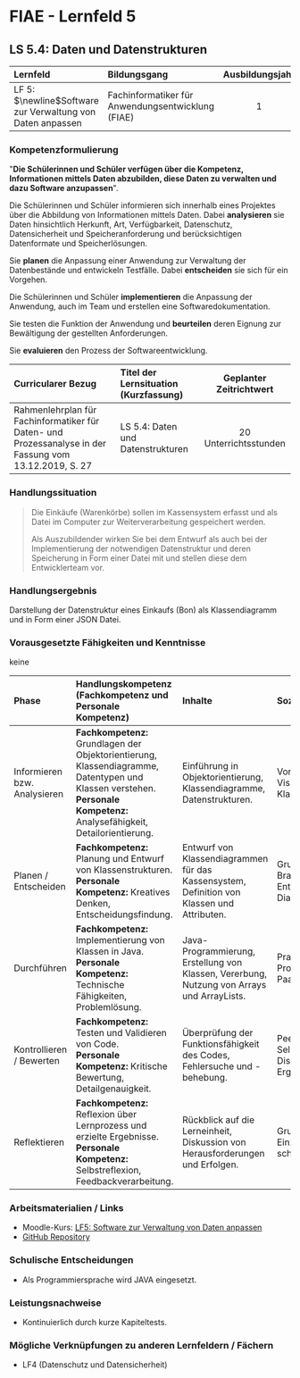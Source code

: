 # FIAE - Lernfeld 5

## LS 5.4: Daten und Datenstrukturen

| Lernfeld | Bildungsgang | Ausbildungsjahr |
| :--- | :--- | :---: |
| LF 5:</br>$\newline$Software zur Verwaltung von Daten anpassen | Fachinformatiker für Anwendungsentwicklung (FIAE) | 1 |

### Kompetenzformulierung

"**Die Schülerinnen und Schüler verfügen über die Kompetenz, Informationen mittels
Daten abzubilden, diese Daten zu verwalten und dazu Software anzupassen**".

Die Schülerinnen und Schüler informieren sich innerhalb eines Projektes über die Abbildung
von Informationen mittels Daten. Dabei **analysieren** sie Daten hinsichtlich Herkunft, Art,
Verfügbarkeit, Datenschutz, Datensicherheit und Speicheranforderung und berücksichtigen
Datenformate und Speicherlösungen.

Sie **planen** die Anpassung einer Anwendung zur Verwaltung der Datenbestände und entwickeln Testfälle. Dabei **entscheiden** sie sich für ein Vorgehen.

Die Schülerinnen und Schüler **implementieren** die Anpassung der Anwendung, auch im
Team und erstellen eine Softwaredokumentation.

Sie testen die Funktion der Anwendung und **beurteilen** deren Eignung zur Bewältigung der
gestellten Anforderungen.

Sie **evaluieren** den Prozess der Softwareentwicklung.

| Curricularer Bezug | Titel der Lernsituation (Kurzfassung) | Geplanter Zeitrichtwert |
| :--- | :--- | :---: |
| Rahmenlehrplan für Fachinformatiker für Daten- und Prozessanalyse in der Fassung vom 13.12.2019, S. 27 | LS 5.4: Daten und Datenstrukturen | 20 Unterrichtsstunden |

### Handlungssituation

> Die Einkäufe (Warenkörbe) sollen im Kassensystem erfasst und als Datei im Computer zur Weiterverarbeitung gespeichert werden.
>
> Als Auszubildender wirken Sie bei dem Entwurf als auch bei der Implementierung der notwendigen Datenstruktur und deren Speicherung in Form einer Datei mit und stellen diese dem Entwicklerteam vor.

### Handlungsergebnis

Darstellung der Datenstruktur eines Einkaufs (Bon) als Klassendiagramm und in Form einer JSON Datei.
<div style="page-break-after: always;"></div>

### Vorausgesetzte Fähigkeiten und Kenntnisse

keine

| Phase | Handlungskompetenz (Fachkompetenz und Personale Kompetenz) | Inhalte | Sozialform/Methoden |
| :--- | :--- | :--- | :--- |
| Informieren bzw. Analysieren | **Fachkompetenz:** Grundlagen der Objektorientierung, Klassendiagramme, Datentypen und Klassen verstehen.<br>**Personale Kompetenz:** Analysefähigkeit, Detailorientierung. | Einführung in Objektorientierung, Klassendiagramme, Datenstrukturen. | Vortrag, Diskussion, Visualisierung von Klassendiagrammen. |
| Planen / Entscheiden | **Fachkompetenz:** Planung und Entwurf von Klassenstrukturen.<br>**Personale Kompetenz:** Kreatives Denken, Entscheidungsfindung. | Entwurf von Klassendiagrammen für das Kassensystem, Definition von Klassen und Attributen. | Gruppenarbeit, Brainstorming, Entwurf von Diagrammen. |
| Durchführen | **Fachkompetenz:** Implementierung von Klassen in Java.<br>**Personale Kompetenz:** Technische Fähigkeiten, Problemlösung. | Java-Programmierung, Erstellung von Klassen, Vererbung, Nutzung von Arrays und ArrayLists. | Praktische Programmierübungen, Paarprogrammierung. |
| Kontrollieren / Bewerten | **Fachkompetenz:** Testen und Validieren von Code.<br>**Personale Kompetenz:** Kritische Bewertung, Detailgenauigkeit. | Überprüfung der Funktionsfähigkeit des Codes, Fehlersuche und -behebung. | Peer-Review, Selbstüberprüfung, Diskussion der Ergebnisse. |
| Reflektieren | **Fachkompetenz:** Reflexion über Lernprozess und erzielte Ergebnisse.<br>**Personale Kompetenz:** Selbstreflexion, Feedbackverarbeitung. | Rückblick auf die Lerneinheit, Diskussion von Herausforderungen und Erfolgen. | Gruppendiskussion, Einzelgespräche, schriftliche Reflexion. |

### Arbeitsmaterialien / Links

- Moodle-Kurs: [LF5: Software zur Verwaltung von Daten anpassen](https://moodle.mm-bbs.de/moodle/course/view.php?id=3258)
- [GitHub Repository](https://github.com/jtuttas/lf5)

### Schulische Entscheidungen

- Als Programmiersprache wird JAVA eingesetzt.
<div style="page-break-after: always;"></div>

### Leistungsnachweise

- Kontinuierlich durch kurze Kapiteltests.

### Mögliche Verknüpfungen zu anderen Lernfeldern / Fächern

- LF4 (Datenschutz und Datensicherheit)
